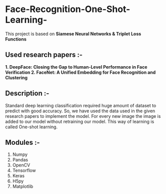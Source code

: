 # Face-Recognition-One-Shot-Learning-

This project is based on **Siamese Neural Networks &amp; Triplet Loss Functions**

## Used research papers :-
<b>1. DeepFace: Closing the Gap to Human-Level Performance in Face Verification
2. FaceNet: A Unified Embedding for Face Recognition and Clustering</b>

## Description :-
Standard deep learning classification required huge amount of dataset to predict with good accuracy.
So, we have used the data used in the given research papers to implement the model.
For every new image the image is added to our model without retraining our model. This way of learning is called One-shot learning.

## Modules :-
  1. Numpy<br>
  2. Pandas<br>
  3. OpenCV<br>
  4. Tensorflow<br>
  5. Keras<br>
  6. H5py<br>
  7. Matplotlib<br>
  


  


